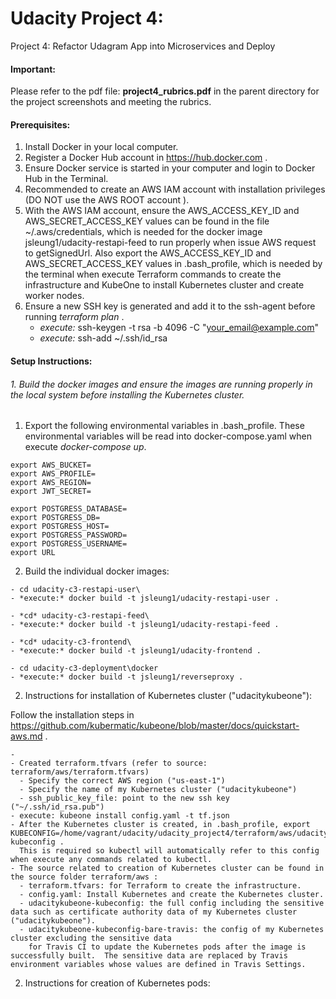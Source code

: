 # Udacity Project 4: 
Project 4: Refactor Udagram App into Microservices and Deploy

#### Important:
Please refer to the pdf file: **project4_rubrics.pdf** in the parent directory for the project screenshots and meeting the rubrics.

#### Prerequisites:
1. Install Docker in your local computer.
2. Register a Docker Hub account in https://hub.docker.com .
3. Ensure Docker service is started in your computer and login to Docker Hub in the Terminal.
4. Recommended to create an AWS IAM account with installation privileges (DO NOT use the AWS ROOT account ).
5. With the AWS IAM account, ensure the AWS_ACCESS_KEY_ID and AWS_SECRET_ACCESS_KEY values can be found in the file ~/.aws/credentials, 
   which is needed for the docker image jsleung1/udacity-restapi-feed to run properly when issue AWS request to getSignedUrl.
   Also export the AWS_ACCESS_KEY_ID and AWS_SECRET_ACCESS_KEY values in .bash_profile, which is needed by the terminal
   when execute Terraform commands to create the infrastructure and KubeOne to install Kubernetes cluster 
   and create worker nodes.
6. Ensure a new SSH key is generated and add it to the ssh-agent before running *terraform plan* .
   - *execute:* ssh-keygen -t rsa -b 4096 -C "your_email@example.com"
   - *execute:* ssh-add ~/.ssh/id_rsa

#### Setup Instructions:

###### 1. Build the docker images and ensure the images are running properly in the local system before installing the Kubernetes cluster.

  1. Export the following environmental variables in .bash_profile.  These environmental variables will be read into docker-compose.yaml
    when execute *docker-compose up*.
    
    export AWS_BUCKET=
    export AWS_PROFILE=
    export AWS_REGION=
    export JWT_SECRET=

    export POSTGRESS_DATABASE=
    export POSTGRESS_DB=
    export POSTGRESS_HOST=
    export POSTGRESS_PASSWORD=
    export POSTGRESS_USERNAME=
    export URL
  
  2. Build the individual docker images:

    - cd udacity-c3-restapi-user\
    - *execute:* docker build -t jsleung1/udacity-restapi-user .

    - *cd* udacity-c3-restapi-feed\
    - *execute:* docker build -t jsleung1/udacity-restapi-feed .

    - *cd* udacity-c3-frontend\
    - *execute:* docker build -t jsleung1/udacity-frontend .

    - cd udacity-c3-deployment\docker
    - *execute:* docker build -t jsleung1/reverseproxy .

  



2. Instructions for installation of Kubernetes cluster ("udacitykubeone"):

  Follow the installation steps in https://github.com/kubermatic/kubeone/blob/master/docs/quickstart-aws.md .

    -
    - Created terraform.tfvars (refer to source: terraform/aws/terraform.tfvars)
      - Specify the correct AWS region ("us-east-1")
      - Specify the name of my Kubernetes cluster ("udacitykubeone")
      - ssh_public_key_file: point to the new ssh key ("~/.ssh/id_rsa.pub")
    - execute: kubeone install config.yaml -t tf.json
    - After the Kubernetes cluster is created, in .bash_profile, export KUBECONFIG=/home/vagrant/udacity/udacity_project4/terraform/aws/udacitykubeone-kubeconfig . 
      This is required so kubectl will automatically refer to this config when execute any commands related to kubectl. 
    - The source related to creation of Kubernetes cluster can be found in the source folder terraform/aws :
      - terraform.tfvars: for Terraform to create the infrastructure.
      - config.yaml: Install Kubernetes and create the Kubernetes cluster.
      - udacitykubeone-kubeconfig: the full config including the sensitive data such as certificate authority data of my Kubernetes cluster ("udacitykubeone").
      - udacitykubeone-kubeconfig-bare-travis: the config of my Kubernetes cluster excluding the sensitive data 
        for Travis CI to update the Kubernetes pods after the image is successfully built.  The sensitive data are replaced by Travis environment variables whose values are defined in Travis Settings.

2. Instructions for creation of Kubernetes pods:
    
